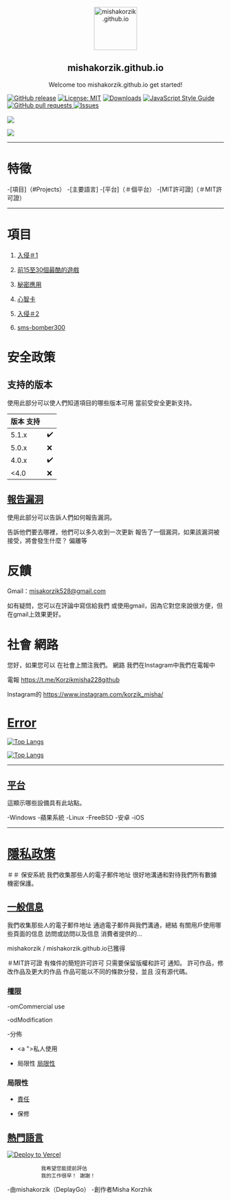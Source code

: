 

<p align="center">
 <img width="100px" src="https://res.cloudinary.com/anuraghazra/image/upload/v1594908242/logo_ccswme.svg" align="center" alt="mishakorzik.github.io" />
<h2 align="center">mishakorzik.github.io</h2>
 <p align="center"> Welcome too mishakorzik.github.io get started!</p>
</p>

 [![GitHub release](https://img.shields.io/github/release/castagnait/plugin.video.netflix.svg)](https://github.com/mishakorzik.github.io/mishakorzik.github.io/mishakorzik.github.io)
[![License: MIT](https://img.shields.io/badge/License-MIT-yellow.svg)](https://opensource.org/licenses/MIT)
[![Downloads](https://img.shields.io/github/downloads/MathewSachin/Captura/total.svg?style=flat-square)](https://mathewsachin.github.io/Captura/download)
  <a href="http://standardjs.com/">
    <img src="https://img.shields.io/badge/code%20style-standard-brightgreen.svg" alt="JavaScript Style Guide" />
  </a>
    <a href="https://github.com/mishakorzik/mishakorzik.menu.io/pulls">
      <img alt="GitHub pull requests" src="https://img.shields.io/github/issues-pr/anuraghazra/github-readme-stats?color=0088ff" />
    </a>
    <a href="https://github.com/mishakorzik/mishakorzik.menu.io/issues">
      <img alt="Issues" src="https://img.shields.io/github/issues/anuraghazra/github-readme-stats?color=0088ff" />
    </a>
    <br />
    <br />
    <a href="https://a.paddle.com/v2/click/16413/119403?link=1227">
      <img src="https://img.shields.io/badge/Supported%20by-VSCode%20Power%20User%20%E2%86%92-gray.svg?colorA=655BE1&colorB=4F44D6&style=for-the-badge"/>
    </a>
       <a href="https://a.paddle.com/v2/click/16413/119403?link=2345">
              
 <img src="https://img.shields.io/badge/Supported%20by-Node%20Cli.com%20%E2%86%92-gray.svg?colorA=61c265&colorB=4CAF50&style=for-the-badge"/>
    </a>  
  </p>

 ---

 # 特徵

 -[項目]（#Projects）
 -[主要語言]
 -[平台]（＃個平台）
 -[MIT許可證]（＃MIT許可證）

 ---

 # 項目


 1. <a href="https://github.com/mishakorzik/Termux-1">入侵＃1 </a>

 2. <a href="https://github.com/mishakorzik/Games">前15至30個最酷的遊戲</a>

 3. <a href="https://github.com/mishakorzik/secret_apps">秘密應用</a>

 4. <a href="https://github.com/mishakorzik/mindustry-maps-">心智卡</a>

 5. <a href="https://github.com/mishakorzik/Termux-2-">入侵＃2 </a>

 6. <a href="https://github.com/mishakorzik/termux-sms-bomber300"> sms-bomber300 </a>


 # 安全政策

 ## 支持的版本

 使用此部分可以使人們知道項目的哪些版本可用
  當前受安全更新支持。

 |版本  支持|                       |
 | ------- |  -------------------- |
 |  5.1.x  |  ✔️                   |
 |  5.0.x  |  ❌                   |
 |  4.0.x  |  ✔️                   |
 |  <4.0   |  ❌                   |

 ## <a href="ERR.mdR">報告漏洞 </a> 

 使用此部分可以告訴人們如何報告漏洞。

  告訴他們要去哪裡，他們可以多久收到一次更新
  報告了一個漏洞，如果該漏洞被接受，將會發生什麼？
  偏離等

 # 反饋

 Gmail：misakorzik528@gmail.com

 如有疑問，您可以在評論中寫信給我們
 或使用gmail，因為它對您來說很方便，但在gmail上效果更好。

 # 社會 網路 

 您好，如果您可以
 在社會上關注我們。 網路
 我們在Instagram中我們在電報中

 電報
 https://t.me/Korzikmisha228github

 Instagram的
 https://www.instagram.com/korzik_misha/

 

 #  <a href="ERR.mdR">Error</a> 

 [![Top Langs](https://github-readme-stats.vercel.app/api/top-langs/?username=anuraghazra)](https://github.com/mishakorzik/mishakorzik.github.io)


 [![Top Langs](https://github-readme-stats.vercel.app/api/top-langs/?username=anuraghazra&layout=compact)](https://github.com/mishakorzik/mishakorzik.github.io)

 
 ---

 ## <a href="ERR.mdR">平台</a> 
 這顯示哪些設備具有此站點。

 -Windows
 -蘋果系統
 -Linux
 -FreeBSD
 -安卓
 -iOS

 ---

 # <a href="ERR.mdR">隱私政策 </a> 

 ＃＃ 保安系統
 我們收集那些人的電子郵件地址
 很好地溝通和對待我們所有數據
 機密保護。

 ## <a href="ERR.mdR">一般信息</a> 

 我們收集那些人的電子郵件地址
 通過電子郵件與我們溝通，總結
 有關用戶使用哪些頁面的信息
 訪問或訪問以及信息
 消費者提供的...


 mishakorzik / mishakorzik.github.io已獲得

 ＃MIT許可證
 有條件的簡短許可許可
 只需要保留版權和許可
 通知。 許可作品，修改作品及更大的作品
 作品可能以不同的條款分發，並且
 沒有源代碼。

 ### <a href="/docs/readme_es.md">權限</a>

 -omCommercial use

 -odModification

 -分佈

 - <a ">私人使用</a> 


 - 局限性 <a href="ERR.mdR">局限性</a> 


 ### 局限性

 - <a href="ERR.mdR">責任</a> 

 - 保修

 ## <a href="ERR.mdR">熱門語言</a> 


 [![Deploy to Vercel](https://vercel.com/button)](https://vercel.com/import/project?template=https://github.com/anuraghazra/github-readme-stats)




               我希望您能提前評估
               我的工作很早！ 謝謝！




 -由mishakorzik（DeplayGo）
 -創作者Misha Korzhik
